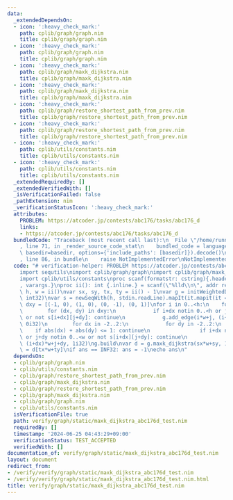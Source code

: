 ```yaml
---
data:
  _extendedDependsOn:
  - icon: ':heavy_check_mark:'
    path: cplib/graph/graph.nim
    title: cplib/graph/graph.nim
  - icon: ':heavy_check_mark:'
    path: cplib/graph/graph.nim
    title: cplib/graph/graph.nim
  - icon: ':heavy_check_mark:'
    path: cplib/graph/maxk_dijkstra.nim
    title: cplib/graph/maxk_dijkstra.nim
  - icon: ':heavy_check_mark:'
    path: cplib/graph/maxk_dijkstra.nim
    title: cplib/graph/maxk_dijkstra.nim
  - icon: ':heavy_check_mark:'
    path: cplib/graph/restore_shortest_path_from_prev.nim
    title: cplib/graph/restore_shortest_path_from_prev.nim
  - icon: ':heavy_check_mark:'
    path: cplib/graph/restore_shortest_path_from_prev.nim
    title: cplib/graph/restore_shortest_path_from_prev.nim
  - icon: ':heavy_check_mark:'
    path: cplib/utils/constants.nim
    title: cplib/utils/constants.nim
  - icon: ':heavy_check_mark:'
    path: cplib/utils/constants.nim
    title: cplib/utils/constants.nim
  _extendedRequiredBy: []
  _extendedVerifiedWith: []
  _isVerificationFailed: false
  _pathExtension: nim
  _verificationStatusIcon: ':heavy_check_mark:'
  attributes:
    PROBLEM: https://atcoder.jp/contests/abc176/tasks/abc176_d
    links:
    - https://atcoder.jp/contests/abc176/tasks/abc176_d
  bundledCode: "Traceback (most recent call last):\n  File \"/home/runner/.local/lib/python3.10/site-packages/onlinejudge_verify/documentation/build.py\"\
    , line 71, in _render_source_code_stat\n    bundled_code = language.bundle(stat.path,\
    \ basedir=basedir, options={'include_paths': [basedir]}).decode()\n  File \"/home/runner/.local/lib/python3.10/site-packages/onlinejudge_verify/languages/nim.py\"\
    , line 86, in bundle\n    raise NotImplementedError\nNotImplementedError\n"
  code: "# verification-helper: PROBLEM https://atcoder.jp/contests/abc176/tasks/abc176_d\n\
    import sequtils\nimport cplib/graph/graph\nimport cplib/graph/maxk_dijkstra\n\
    import cplib/utils/constants\nproc scanf(formatstr: cstring){.header: \"<stdio.h>\"\
    , varargs.}\nproc ii(): int {.inline.} = scanf(\"%lld\\n\", addr result)\n\nvar\
    \ h, w = ii()\nvar sx, sy, tx, ty = ii() - 1\nvar g = initWeightedDirectedStaticGraph(h*w,\
    \ int32)\nvar s = newSeqWith(h, stdin.readLine).mapIt(it.mapit(it == '.'))\nvar\
    \ dxy = [(-1, 0), (1, 0), (0, -1), (0, 1)]\nfor i in 0..<h:\n    for j in 0..<w:\n\
    \        for (dx, dy) in dxy:\n            if i+dx notin 0..<h or j+dy notin 0..<w\
    \ or not s[i+dx][j+dy]: continue\n            g.add_edge(i*w+j, (i+dx)*w+j+dy,\
    \ 0i32)\n        for dx in -2..2:\n            for dy in -2..2:\n            \
    \    if abs(dx) + abs(dy) <= 1: continue\n                if i+dx notin 0..<h\
    \ or j+dy notin 0..<w or not s[i+dx][j+dy]: continue\n                g.add_edge(i*w+j,\
    \ (i+dx)*w+j+dy, 1i32)\ng.build\nvar d = g.maxk_dijkstra(sx*w+sy, 1i32)\nvar ans\
    \ = d[tx*w+ty]\nif ans == INF32: ans = -1\necho ans\n"
  dependsOn:
  - cplib/graph/graph.nim
  - cplib/utils/constants.nim
  - cplib/graph/restore_shortest_path_from_prev.nim
  - cplib/graph/maxk_dijkstra.nim
  - cplib/graph/restore_shortest_path_from_prev.nim
  - cplib/graph/maxk_dijkstra.nim
  - cplib/graph/graph.nim
  - cplib/utils/constants.nim
  isVerificationFile: true
  path: verify/graph/static/maxk_dijkstra_abc176d_test.nim
  requiredBy: []
  timestamp: '2024-06-25 04:43:29+09:00'
  verificationStatus: TEST_ACCEPTED
  verifiedWith: []
documentation_of: verify/graph/static/maxk_dijkstra_abc176d_test.nim
layout: document
redirect_from:
- /verify/verify/graph/static/maxk_dijkstra_abc176d_test.nim
- /verify/verify/graph/static/maxk_dijkstra_abc176d_test.nim.html
title: verify/graph/static/maxk_dijkstra_abc176d_test.nim
---
```


